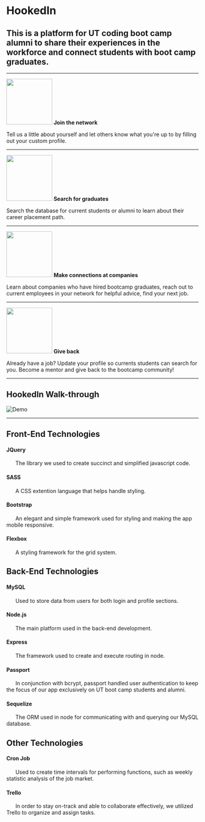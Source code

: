 # HookedIn 



## This is a platform for UT coding boot camp alumni to share their experiences in the workforce and connect students with boot camp graduates. 

---------
<p>
<img src="https://github.com/jflook10/UTAlumni/blob/master/public/assets/form.png" width="120" />
<b> Join the network </b>
</p>
 Tell us a little about yourself and let others know what you're up to by filling out your custom profile. 

---------
<p>
<img src="https://github.com/jflook10/UTAlumni/blob/master/public/assets/search.png" width="120" />
<b> Search for graduates </b>
</p>
 Search the database for current students or alumni to learn about their career placement path. 

---------
<p>
<img src="https://github.com/jflook10/UTAlumni/blob/master/public/assets/conversation.png" width="120" />
<b> Make connections at companies </b>
</p>
 Learn about companies who have hired bootcamp graduates, reach out to current employees in your network for helpful advice, find your next job.

--------- 
<p>
<img src="https://github.com/jflook10/UTAlumni/blob/master/public/assets/search.png" width="120" />
<b> Give back </b>
</p>
Already have a job? Update your profile so currents students can search for you. Become a mentor and give back to the bootcamp community! 

---------

## HookedIn Walk-through 

![Demo](https://github.com/jflook10/UTAlumni/blob/master/public/assets/videos/hookedInTutorial.gif)


---------
## Front-End Technologies


#### JQuery

&nbsp;&nbsp;&nbsp;&nbsp;&nbsp;&nbsp;The library we used to create succinct and simplified javascript code.  

#### SASS

&nbsp;&nbsp;&nbsp;&nbsp;&nbsp;&nbsp;A CSS extention language that helps handle styling.  

#### Bootstrap

&nbsp;&nbsp;&nbsp;&nbsp;&nbsp;&nbsp;An elegant and simple framework used for styling and making the app mobile responsive.  

#### Flexbox

&nbsp;&nbsp;&nbsp;&nbsp;&nbsp;&nbsp;A styling framework for the grid system.  
  

## Back-End Technologies



#### MySQL

&nbsp;&nbsp;&nbsp;&nbsp;&nbsp;&nbsp;Used to store data from users for both login and profile sections.  

#### Node.js

&nbsp;&nbsp;&nbsp;&nbsp;&nbsp;&nbsp;The main platform used in the back-end development.  

#### Express

&nbsp;&nbsp;&nbsp;&nbsp;&nbsp;&nbsp;The framework used to create and execute routing in node.  

#### Passport

&nbsp;&nbsp;&nbsp;&nbsp;&nbsp;&nbsp;In conjunction with bcrypt, passport handled user authentication to keep the focus of our app exclusively on UT boot camp students and alumni.  

#### Sequelize

&nbsp;&nbsp;&nbsp;&nbsp;&nbsp;&nbsp;The ORM used in node for communicating with and querying our MySQL database.  


## Other Technologies


#### Cron Job

&nbsp;&nbsp;&nbsp;&nbsp;&nbsp;&nbsp;Used to create time intervals for performing functions, such as weekly statistic analysis of the job market.  

#### Trello

&nbsp;&nbsp;&nbsp;&nbsp;&nbsp;&nbsp;In order to stay on-track and able to collaborate effectively, we utilized Trello to organize and assign tasks.  